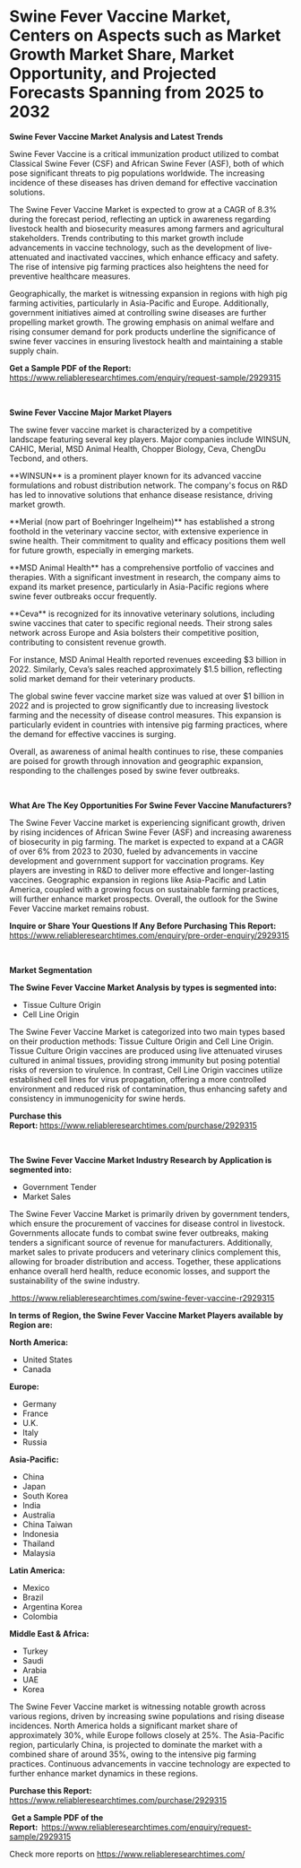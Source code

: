<p><h1>Swine Fever Vaccine Market, Centers on Aspects such as Market Growth Market Share, Market Opportunity, and Projected Forecasts Spanning from 2025 to 2032</h1></p><p><strong>Swine Fever Vaccine Market Analysis and Latest Trends</strong></p>
<p><p>Swine Fever Vaccine is a critical immunization product utilized to combat Classical Swine Fever (CSF) and African Swine Fever (ASF), both of which pose significant threats to pig populations worldwide. The increasing incidence of these diseases has driven demand for effective vaccination solutions. </p><p>The Swine Fever Vaccine Market is expected to grow at a CAGR of 8.3% during the forecast period, reflecting an uptick in awareness regarding livestock health and biosecurity measures among farmers and agricultural stakeholders. Trends contributing to this market growth include advancements in vaccine technology, such as the development of live-attenuated and inactivated vaccines, which enhance efficacy and safety. The rise of intensive pig farming practices also heightens the need for preventive healthcare measures.</p><p>Geographically, the market is witnessing expansion in regions with high pig farming activities, particularly in Asia-Pacific and Europe. Additionally, government initiatives aimed at controlling swine diseases are further propelling market growth. The growing emphasis on animal welfare and rising consumer demand for pork products underline the significance of swine fever vaccines in ensuring livestock health and maintaining a stable supply chain.</p></p>
<p><strong>Get a Sample PDF of the Report:&nbsp;</strong> <a href="https://www.reliableresearchtimes.com/enquiry/request-sample/2929315?utm_campaign=2937&utm_medium=2&utm_source=Github&utm_content=ia&utm_term=12032025&utm_id=swine-fever-vaccine">https://www.reliableresearchtimes.com/enquiry/request-sample/2929315</a></p>
<p>&nbsp;</p>
<p><strong>Swine Fever Vaccine Major Market Players</strong></p>
<p><p>The swine fever vaccine market is characterized by a competitive landscape featuring several key players. Major companies include WINSUN, CAHIC, Merial, MSD Animal Health, Chopper Biology, Ceva, ChengDu Tecbond, and others.</p><p>**WINSUN** is a prominent player known for its advanced vaccine formulations and robust distribution network. The company's focus on R&D has led to innovative solutions that enhance disease resistance, driving market growth. </p><p>**Merial (now part of Boehringer Ingelheim)** has established a strong foothold in the veterinary vaccine sector, with extensive experience in swine health. Their commitment to quality and efficacy positions them well for future growth, especially in emerging markets.</p><p>**MSD Animal Health** has a comprehensive portfolio of vaccines and therapies. With a significant investment in research, the company aims to expand its market presence, particularly in Asia-Pacific regions where swine fever outbreaks occur frequently. </p><p>**Ceva** is recognized for its innovative veterinary solutions, including swine vaccines that cater to specific regional needs. Their strong sales network across Europe and Asia bolsters their competitive position, contributing to consistent revenue growth.</p><p>For instance, MSD Animal Health reported revenues exceeding $3 billion in 2022. Similarly, Ceva’s sales reached approximately $1.5 billion, reflecting solid market demand for their veterinary products.</p><p>The global swine fever vaccine market size was valued at over $1 billion in 2022 and is projected to grow significantly due to increasing livestock farming and the necessity of disease control measures. This expansion is particularly evident in countries with intensive pig farming practices, where the demand for effective vaccines is surging.</p><p>Overall, as awareness of animal health continues to rise, these companies are poised for growth through innovation and geographic expansion, responding to the challenges posed by swine fever outbreaks.</p></p>
<p>&nbsp;</p>
<p><strong>What Are The Key Opportunities For Swine Fever Vaccine Manufacturers?</strong></p>
<p><p>The Swine Fever Vaccine market is experiencing significant growth, driven by rising incidences of African Swine Fever (ASF) and increasing awareness of biosecurity in pig farming. The market is expected to expand at a CAGR of over 6% from 2023 to 2030, fueled by advancements in vaccine development and government support for vaccination programs. Key players are investing in R&D to deliver more effective and longer-lasting vaccines. Geographic expansion in regions like Asia-Pacific and Latin America, coupled with a growing focus on sustainable farming practices, will further enhance market prospects. Overall, the outlook for the Swine Fever Vaccine market remains robust.</p></p>
<p><strong>Inquire or Share Your Questions If Any Before Purchasing This Report:</strong> <a href="https://www.reliableresearchtimes.com/enquiry/pre-order-enquiry/2929315?utm_campaign=2937&utm_medium=2&utm_source=Github&utm_content=ia&utm_term=12032025&utm_id=swine-fever-vaccine">https://www.reliableresearchtimes.com/enquiry/pre-order-enquiry/2929315</a></p>
<p>&nbsp;</p>
<p><strong>Market Segmentation</strong></p>
<p><strong>The Swine Fever Vaccine Market Analysis by types is segmented into:</strong></p>
<p><ul><li>Tissue Culture Origin</li><li>Cell Line Origin</li></ul></p>
<p><p>The Swine Fever Vaccine Market is categorized into two main types based on their production methods: Tissue Culture Origin and Cell Line Origin. Tissue Culture Origin vaccines are produced using live attenuated viruses cultured in animal tissues, providing strong immunity but posing potential risks of reversion to virulence. In contrast, Cell Line Origin vaccines utilize established cell lines for virus propagation, offering a more controlled environment and reduced risk of contamination, thus enhancing safety and consistency in immunogenicity for swine herds.</p></p>
<p><strong>Purchase this Report:&nbsp;</strong><a href="https://www.reliableresearchtimes.com/purchase/2929315?utm_campaign=2937&utm_medium=2&utm_source=Github&utm_content=ia&utm_term=12032025&utm_id=swine-fever-vaccine">https://www.reliableresearchtimes.com/purchase/2929315</a></p>
<p>&nbsp;</p>
<p><strong>The Swine Fever Vaccine Market Industry Research by Application is segmented into:</strong></p>
<p><ul><li>Government Tender</li><li>Market Sales</li></ul></p>
<p><p>The Swine Fever Vaccine Market is primarily driven by government tenders, which ensure the procurement of vaccines for disease control in livestock. Governments allocate funds to combat swine fever outbreaks, making tenders a significant source of revenue for manufacturers. Additionally, market sales to private producers and veterinary clinics complement this, allowing for broader distribution and access. Together, these applications enhance overall herd health, reduce economic losses, and support the sustainability of the swine industry.</p></p>
<p><a href="https://www.reliableresearchtimes.com/swine-fever-vaccine-r2929315?utm_campaign=2937&utm_medium=2&utm_source=Github&utm_content=ia&utm_term=12032025&utm_id=swine-fever-vaccine">&nbsp;https://www.reliableresearchtimes.com/swine-fever-vaccine-r2929315</a></p>
<p><strong>In terms of Region, the Swine Fever Vaccine Market Players available by Region are:</strong></p>
<p>
    <p> <strong> North America: </strong>
        <ul>
            <li>United States</li>
            <li>Canada</li>
        </ul>
        </p> 
    <p> <strong> Europe: </strong>
        <ul>
            <li>Germany</li>
            <li>France</li>
            <li>U.K.</li>
            <li>Italy</li>
            <li>Russia</li>
        </ul>
        </p> 
    <p> <strong> Asia-Pacific: </strong>
        <ul>
            <li>China</li>
            <li>Japan</li>
            <li>South Korea</li>
            <li>India</li>
            <li>Australia</li>
            <li>China Taiwan</li>
            <li>Indonesia</li>
            <li>Thailand</li>
            <li>Malaysia</li>
        </ul>
        </p> 
    <p> <strong> Latin America: </strong>
        <ul>
            <li>Mexico</li>
            <li>Brazil</li>
            <li>Argentina Korea</li>
            <li>Colombia</li>
        </ul>
        </p> 
    <p> <strong> Middle East & Africa: </strong>
        <ul>
            <li>Turkey</li>
            <li>Saudi</li>
            <li>Arabia</li>
            <li>UAE</li>
            <li>Korea</li>
        </ul>
    </p>
    </p>
<p><p>The Swine Fever Vaccine market is witnessing notable growth across various regions, driven by increasing swine populations and rising disease incidences. North America holds a significant market share of approximately 30%, while Europe follows closely at 25%. The Asia-Pacific region, particularly China, is projected to dominate the market with a combined share of around 35%, owing to the intensive pig farming practices. Continuous advancements in vaccine technology are expected to further enhance market dynamics in these regions.</p></p>
<p><strong>Purchase this Report: </strong><a href="https://www.reliableresearchtimes.com/purchase/2929315?utm_campaign=2937&utm_medium=2&utm_source=Github&utm_content=ia&utm_term=12032025&utm_id=swine-fever-vaccine">https://www.reliableresearchtimes.com/purchase/2929315</a></p>
<p>&nbsp;<strong>Get a Sample PDF of the Report:&nbsp;&nbsp;</strong><a href="https://www.reliableresearchtimes.com/enquiry/request-sample/2929315?utm_campaign=2937&utm_medium=2&utm_source=Github&utm_content=ia&utm_term=12032025&utm_id=swine-fever-vaccine">https://www.reliableresearchtimes.com/enquiry/request-sample/2929315</a></p>
<p><strong></strong></p>
<p>Check more reports on <a href="https://www.reliableresearchtimes.com/?utm_campaign=2937&utm_medium=2&utm_source=Github&utm_content=ia&utm_term=12032025&utm_id=swine-fever-vaccine">https://www.reliableresearchtimes.com/</a></p>